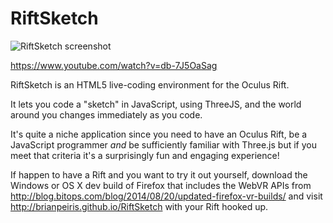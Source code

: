 RiftSketch
==========

![RiftSketch screenshot](http://i.imgur.com/3XwM1Rk.png)

https://www.youtube.com/watch?v=db-7J5OaSag

RiftSketch is an HTML5 live-coding environment for the Oculus Rift.

It lets you code a "sketch" in JavaScript, using ThreeJS, and the world around you changes immediately as you code.

It's quite a niche application since you need to have an Oculus Rift, be a JavaScript programmer *and* be sufficiently familiar with Three.js but if you meet that criteria it's a surprisingly fun and engaging experience!

If happen to have a Rift and you want to try it out yourself, download the Windows or OS X dev build of Firefox that includes the WebVR APIs from http://blog.bitops.com/blog/2014/08/20/updated-firefox-vr-builds/ and visit http://brianpeiris.github.io/RiftSketch with your Rift hooked up.
